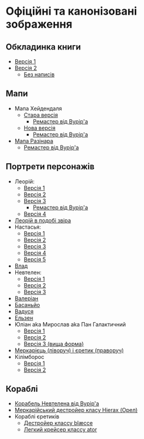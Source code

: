 # Офіційні та канонізовані зображення

## Обкладинка книги
* [Версія 1](bonus_content/art/book-cover_1.png)
* [Версія 2](bonus_content/art/book-cover_2.png)
    * [Без написів](bonus_content/art/book-cover_2_no-text.png)

## Мапи
* Мапа Хейдендаля
    * [Cтара версія](bonus_content/art/heidendal_map_alpha.jpg)
        * [Ремастер від Bypip'а](bonus_content/art/canonized/heidendal_map_alpha__by_Bypip.png)
    * [Нова версія](bonus_content/art/heidendal_map.png)
        * [Ремастер від Bypip'а](bonus_content/art/canonized/heidendal_map__by_Bypip.png)
* [Мапа Разінара](bonus_content/art/razinar_map.png)
    * [Ремастер від Bypip'а](bonus_content/art/canonized/razinar_map__by_Bypip.png)

## Портрети персонажів
* Леорій:
    * [Версія 1](bonus_content/art/leoriy_1.jpg)
    * [Версія 2](bonus_content/art/leoriy_2.png)
    * [Версія 3](bonus_content/art/leoriy_3.png)
        * [Ремастер від Bypip'а](bonus_content/art/canonized/leoriy_3__by_Bypip.png)
    * [Версія 4](bonus_content/art/leoriy_4.png)
* [Леорій в подобі звіра](bonus_content/art/Leoriy_Werewolf.png)
* Настасья:
    * [Версія 1](bonus_content/art/nastasia_1.png)
    * [Версія 2](bonus_content/art/nastasia_2.png)
    * [Версія 3](bonus_content/art/nastasia_3.png)
    * [Версія 4](bonus_content/art/nastasia_4.png)
    * [Версія 5](bonus_content/art/nastasia_5.png)
* [Влад](bonus_content/art/vlad.png)
* Невтелен:
    * [Версія 1](bonus_content/art/Nevtelen_1.png)
    * [Версія 2](bonus_content/art/Nevtelen_2.png)
    * [Версія 3](bonus_content/art/Nevtelen_3.png)
* [Валеріан](bonus_content/art/Valerian.png)
* [Басаньйо](bonus_content/art/Bassanio.png)
* [Вадуся](bonus_content/art/Vadusia.png)
* [Ельзен](bonus_content/art/elzen.png)
* Юліан aka Мирослав aka Пан Галактичний
    * [Версія 1](bonus_content/art/monsieur_galactique_1.png)
    * [Версія 2](bonus_content/art/monsieur_galactique_2.png)
    * [Версія 3 (вища форма)](bonus_content/art/monsieur_galactique_high-form.png)
* [Меркарієць (ліворуч) і єретик (праворуч)](bonus_content/art/Mercarian_Heretic.png)
* Кілімборос
    * [Версія 1](bonus_content/art/Kilimboros_1.png)
    * [Версія 2](bonus_content/art/Kilimboros_2.png) 

## Кораблі
* [Корабель Невтелена від Bypip'а](bonus_content/art/canonized/elven_ship__by_Bypip.png)
* [Меркарійський дестройер класу Hierax (Орел)](bonus_content/art/mercarian-ship_destroyer.png)
* Кораблі єретиків
    * [Дестройер классу blæcce](bonus_content/art/heretic-ship_destroyer.png)
    * [Легкий крейсер классу ator](bonus_content/art/heretic-ship_light-cruiser.png)